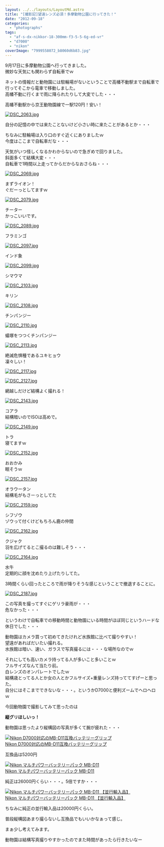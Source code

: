 ```yaml
---
layout: ../../layouts/LayoutMd.astro
title: "[撮影記]望遠レンズ必須！多摩動物公園に行ってきた！"
date: "2012-09-18"
categories: 
  - "photographs"
tags: 
  - "af-s-dx-nikkor-18-300mm-f3-5-5-6g-ed-vr"
  - "d7000"
  - "nikon"
coverImage: "7999558072_b8060d6b83.jpg"
---
```


9月17日に多摩動物公園へ行ってきました。  
微妙な天気にも関わらず自転車でｗ

ネットの情報だと動物園には駐輪場がないということで高幡不動駅まで自転車で行ってそこから電車で移動しました。  
高幡不動に行くまで雨に降られたりして大変でした・・・

高幡不動駅から京王動物園線で一駅120円！安い！

[![DSC_2063.jpg](images/7999558072_b8060d6b83.jpg)](http://www.flickr.com/photos/67522130@N08/7999558072/)

自分の記憶の中では来たことないけど小さい時に来たことがあるとか・・・

ちなみに駐輪場は入り口のすぐ近くにありましたｗ  
今度はここまで自転車だな・・・

天気がいつ怪しくなるかわからないので急ぎめで回りました。  
斜面多くて結構大変・・・  
自転車で1時間以上走ってからだからなおさらね・・・

[![DSC_2069.jpg](images/7999559204_7e56253f81.jpg)](http://www.flickr.com/photos/67522130@N08/7999559204/)

まずライオン！  
ぐだーっとしてますｗ

[![DSC_2079.jpg](images/7999559976_1c2814580e.jpg)](http://www.flickr.com/photos/67522130@N08/7999559976/)

チーター  
かっこいいです。

[![DSC_2089.jpg](images/7999557545_bc4c2bff39.jpg)](http://www.flickr.com/photos/67522130@N08/7999557545/)

フラミンゴ

[![DSC_2097.jpg](images/7999558585_ec8abf9430.jpg)](http://www.flickr.com/photos/67522130@N08/7999558585/)

インド象

[![DSC_2099.jpg](images/7999559955_24a928291d.jpg)](http://www.flickr.com/photos/67522130@N08/7999559955/)

シマウマ

[![DSC_2103.jpg](images/7999562305_579ac7a812.jpg)](http://www.flickr.com/photos/67522130@N08/7999562305/)

キリン

[![DSC_2108.jpg](images/7999566294_30e013f1cb.jpg)](http://www.flickr.com/photos/67522130@N08/7999566294/)

チンパンジー

[![DSC_2110.jpg](images/7999564243_3a5d6985ac.jpg)](http://www.flickr.com/photos/67522130@N08/7999564243/)

蟻塚をつつくチンパンジー

[![DSC_2113.jpg](images/7999565251_80f31311b2.jpg)](http://www.flickr.com/photos/67522130@N08/7999565251/)

絶滅危惧種であるユキヒョウ  
凜々しい！

[![DSC_2117.jpg](images/7999569548_31a52bab3e.jpg)](http://www.flickr.com/photos/67522130@N08/7999569548/)

[![DSC_2127.jpg](images/7999567341_75b2b7024f.jpg)](http://www.flickr.com/photos/67522130@N08/7999567341/)

網越しだけど結構よく撮れる！

[![DSC_2143.jpg](images/7999568555_f7a9381de0.jpg)](http://www.flickr.com/photos/67522130@N08/7999568555/)

コアラ  
結構暗いのでISOは高めで。

[![DSC_2149.jpg](images/7999569985_d759926dc7.jpg)](http://www.flickr.com/photos/67522130@N08/7999569985/)

トラ  
寝てますｗ

[![DSC_2152.jpg](images/7999571037_b3e551339c.jpg)](http://www.flickr.com/photos/67522130@N08/7999571037/)

おおかみ  
眠そうｗ

[![DSC_2157.jpg](images/7999572165_bab3a8356a.jpg)](http://www.flickr.com/photos/67522130@N08/7999572165/)

オラウータン  
結構毛がもさーっとしてた

[![DSC_2159.jpg](images/7999572777_5ce1db2364.jpg)](http://www.flickr.com/photos/67522130@N08/7999572777/)

シフゾウ  
ゾウって付くけどもちろん鹿の仲間

[![DSC_2162.jpg](images/7999573941_97a0177b0f.jpg)](http://www.flickr.com/photos/67522130@N08/7999573941/)

クジャク  
羽を広げてるとこ撮るのは難しそう・・・

[![DSC_2164.jpg](images/7999577858_95a7cb6e2c.jpg)](http://www.flickr.com/photos/67522130@N08/7999577858/)

水牛  
定期的に顔を沈めたり上げたりしてた。

3時間くらい回ったところで雨が降りそうな感じということで撤退することに。

[![DSC_2187.jpg](images/7999576267_965c7501d8.jpg)](http://www.flickr.com/photos/67522130@N08/7999576267/)

この写真を撮ってすぐにゲリラ豪雨が・・・  
危なかった・・・

というわけで自転車での移動時間と動物園にいる時間がほぼ同じというハードな休日でした・・・

動物園はカメラ買って初めてきたけれど水族館に比べて撮りやすい！  
望遠があればだいたい撮れる。  
水族館は暗い、速い、ガラスで写真撮るには・・・な場所なのでｗ

それにしても高いカメラ持ってる人が多いこと多いことｗ  
フルサイズなんて当たり前。  
白レンズのオンパレートでしたｗ  
結構歳とってる人とか女の人とかフルサイズ+重量レンズ持っててすげーと思った。  
自分にはそこまでできないな・・・。というかD7000と便利ズームでヘロヘロｗ

今回動物園で撮影してみて思ったのは

**縦グリほしいっ！**

動物園は思ったより縦構図の写真が多くて腕が疲れた・・・

[![Nikon D7000対応のMB-D11互換バッテリーグリップ](images/316t1Na46bL._SL75_.jpg)  
Nikon D7000対応のMB-D11互換バッテリーグリップ  
](https://www.amazon.co.jp/exec/obidos/ASIN/B005ILAEL6/mizuka123-22/ref=nosim)

互換品は5200円

[![Nikon マルチパワーバッテリーパック MB-D11](images/41d30QjoY8L._SL75_.jpg)  
Nikon マルチパワーバッテリーパック MB-D11  
](https://www.amazon.co.jp/exec/obidos/ASIN/B0042VJSPG/mizuka123-22/ref=nosim)

純正は26000円くらい・・・。5倍ですか・・・

[![Nikon マルチパワーバッテリーパック MB-D11 【並行輸入品】](images/41LKwSJT0HL._SL75_.jpg)  
Nikon マルチパワーバッテリーパック MB-D11 【並行輸入品】  
](https://www.amazon.co.jp/exec/obidos/ASIN/B008NNRKWM/mizuka123-22/ref=nosim)

  
ちなみに純正の並行輸入品は20000円くらい。

普段縦構図あまり撮らないし互換品でもいいかなぁって感じ。

まぁ少し考えてみます。

動物園は結構写真撮りやすかったのでまた時間があったら行きたいなー
